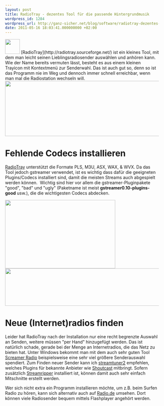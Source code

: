 ```yaml
---
layout: post
title: RadioTray - dezentes Tool für die passende Hintergrundmusik
wordpress_id: 1284
wordpress_url: http://ganz-sicher.net/blog/software/radiotray-dezentes-tool-fur-die-passende-hintergrundmusik/
date: 2011-05-16 18:03:41.000000000 +02:00
---
```

<img class="lefticon" src="/wp-content/uploads/signal.png" alt="" width="48" height="48" />
[RadioTray](http://radiotray.sourceforge.net/) ist ein kleines Tool, mit dem man leicht seinen Lieblingsradiosender ausw&auml;hlen und anh&ouml;ren kann. Wie der Name bereits vermuten l&auml;sst, besteht es aus einem kleinen Trayicon mit Kontextmen&uuml; zur Senderwahl. Das ist auch gut so, denn so ist das Programm nie im Weg und dennoch immer schnell erreichbar, wenn man mal die Radiostation wechseln will.
<!--more-->

<img class="borderimg centered" src="http://ganz-sicher.net/blog/wp-content/uploads/radiotray_screen1.jpeg" alt="" width="881" height="180" /> 

Fehlende Codecs installieren
=============================
[RadioTray](http://radiotray.sourceforge.net/) unterst&uuml;tzt die Formate PLS, M3U, ASX, WAX, &amp; WVX.&nbsp;Da das Tool jedoch gstreamer verwendet, ist es wichtig dass daf&uuml;r die geeigneten Plugins/Codecs installiert sind, damit die meisten Streams auch abgespielt werden k&ouml;nnen. &nbsp;Wichtig sind hier vor allem die gstreamer-Pluginpakete "good", "bad" und "ugly" (Paketname ist meist <strong>gstreamer0.10-plugins-good</strong> usw.), die die wichtigesten Codecs abdecken.

<img class="borderimg centered" src="http://ganz-sicher.net/blog/wp-content/uploads/radiotray_screen2.jpeg" alt="" width="361" height="223" />

<img class="borderimg centered" src="http://ganz-sicher.net/blog/wp-content/uploads/radiotray_screen3.jpeg" alt="" width="675" height="122" />

Neue (Internet)radios finden
============================
Leider hat RadioTray nach der Installation nur eine recht begrenzte Auswahl an Senden, weitere m&uuml;ssen "per Hand" hinzugef&uuml;gt werden. Das ist nat&uuml;rlich schade, gerade bei der Menge an Internetradios, die das Netz zu bieten hat. Unter Windows bekommt man mit dem auch sehr guten Tool <a href="http://www.screamer-radio.com/">Screamer Radio</a>&nbsp;beispielsweise eine sehr viel gr&ouml;&szlig;ere Senderauswahl spendiert.
 Zum Finden neuer Sender kann ich <a href="http://streamtuner2.sourceforge.net/">streamtuner2</a>&nbsp;empfehlen, welches Plugins f&uuml;r bekannte Anbieter wie <a href="http://www.shoutcast.com/">Shoutcast</a> mitbringt. Sofern zus&auml;tzlich <a href="http://streamripper.sourceforge.net/">Streamripper</a> installiert ist, k&ouml;nnen damit auch sehr einfach Mitschnitte erstellt werden.

Wer sich nicht extra ein Programm installieren m&ouml;chte, um z.B. beim Surfen Radio zu h&ouml;ren, kann sich alternativ auch auf <a href="http://www.radio.de/">Radio.de</a> umsehen. Dort k&ouml;nnen viele Radiosender bequem mittels Flashplayer angeh&ouml;rt werden.

